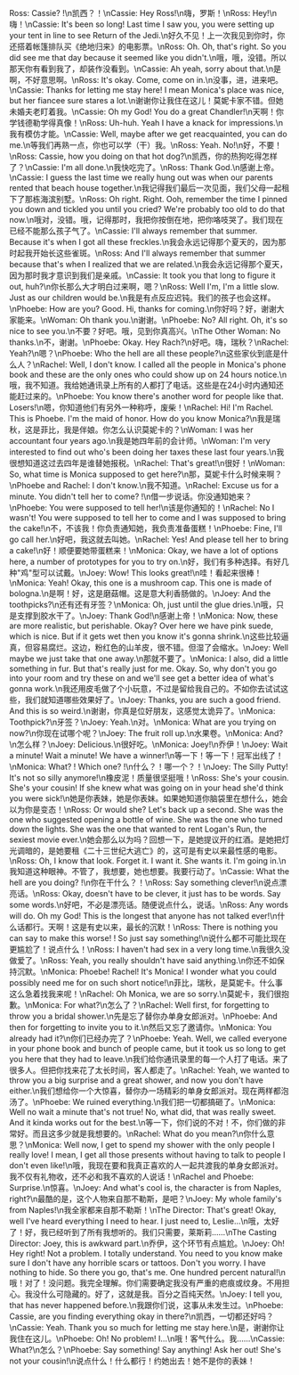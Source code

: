 Ross: Cassie? !\n凯西？！\nCassie: Hey Ross!\n嗨，罗斯！\nRoss: Hey!\n嗨！\nCassie: It's been so long! Last time I saw you, you were setting up your tent in line to see Return of the Jedi.\n好久不见！上一次我见到你时，你还搭着帐篷排队买《绝地归来》的电影票。\nRoss: Oh. Oh, that's right. So you did see me that day because it seemed like you didn't.\n哦，哦，没错。所以那天你有看到我了，却装作没看到。\nCassie: Ah yeah, sorry about that.\n是啊，不好意思啊。\nRoss: It's okay. Come, come on in.\n没事，进，进来吧。\nCassie: Thanks for letting me stay here! I mean Monica's place was nice, but her fiancee sure stares a lot.\n谢谢你让我住在这儿！莫妮卡家不错。但她未婚夫老盯着我。\nCassie: Oh my God! You do a great Chandler!\n天啊！你学钱德勒学得真像！\nRoss: Uh-huh. Yeah I have a knack for impressions.\n我有模仿才能。\nCassie: Well, maybe after we get reacquainted, you can do me.\n等我们再熟一点，你也可以学（干）我。\nRoss: Yeah. No!\n好，不要！\nRoss: Cassie, how you doing on that hot dog?\n凯西，你的热狗吃得怎样了？\nCassie: I'm all done.\n我快吃完了。\nRoss: Thank God.\n感谢上帝。\nCassie: I guess the last time we really hung out was when our parents rented that beach house together.\n我记得我们最后一次见面，我们父母一起租下了那栋海滨别墅。\nRoss: Oh right. Right. Ooh, remember the time I pinned you down and tickled you until you cried? We're probably too old to do that now.\n哦对，没错。哦，记得那时，我把你按倒在地，把你咯吱哭了。我们现在已经不能那么孩子气了。\nCassie: I'll always remember that summer. Because it's when I got all these freckles.\n我会永远记得那个夏天的，因为那时起我开始长这些雀斑。\nRoss: And I'll always remember that summer because that's when I realized that we are related.\n我会永远记得那个夏天，因为那时我才意识到我们是亲戚。\nCassie: It took you that long to figure it out, huh?\n你长那么大才明白过来啊，嗯？\nRoss: Well I'm, I'm a little slow. Just as our children would be.\n我是有点反应迟钝。我们的孩子也会这样。\nPhoebe: How are you? Good. Hi, thanks for coming.\n你好吗？好，谢谢大家能来。\nWoman: Oh thank you.\n谢谢。\nPhoebe: No? All right. Oh, it's so nice to see you.\n不要？好吧。哦，见到你真高兴。\nThe Other Woman: No thanks.\n不，谢谢。\nPhoebe: Okay. Hey Rach?\n好吧。嗨，瑞秋？\nRachel: Yeah?\n嗯？\nPhoebe: Who the hell are all these people?\n这些家伙到底是什么人？\nRachel: Well, I don't know. I called all the people in Monica's phone book and these are the only ones who could show up on 24 hours notice.\n哦，我不知道。我给她通讯录上所有的人都打了电话。这些是在24小时内通知还能赶过来的。\nPhoebe: You know there's another word for people like that. Losers!\n嗯，你知道他们有另外一种称呼，废柴！\nRachel: Hi! I'm Rachel. This is Phoebe. I'm the maid of honor. How do you know Monica?\n我是瑞秋，这是菲比，我是伴娘。你怎么认识莫妮卡的？\nWoman: I was her accountant four years ago.\n我是她四年前的会计师。\nWoman: I'm very interested to find out who's been doing her taxes these last four years.\n我很想知道这过去四年是谁替她报税。\nRachel: That's great!\n很好！\nWoman: So, what time is Monica supposed to get here?\n那，莫妮卡什么时候来啊？\nPhoebe and Rachel: I don't know.\n我不知道。\nRachel: Excuse us for a minute. You didn't tell her to come? !\n借一步说话。你没通知她来？\nPhoebe: You were supposed to tell her!\n该是你通知的！\nRachel: No I wasn't! You were supposed to tell her to come and I was supposed to bring the cake!\n不，不该我！你负责通知她，我负责准备蛋糕！\nPhoebe: Fine, I'll go call her.\n好吧，我这就去叫她。\nRachel: Yes! And please tell her to bring a cake!\n好！顺便要她带蛋糕来！\nMonica: Okay, we have a lot of options here, a number of prototypes for you to try on.\n好，我们有多种选择。有好几种"鸡"型可以试戴。\nJoey: Wow! This looks great!\n哇！看起来很棒！\nMonica: Yeah! Okay, this one is a mushroom cap. This one is made of bologna.\n是啊！好，这是磨菇帽。这是意大利香肠做的。\nJoey: And the toothpicks?\n还有还有牙签？\nMonica: Oh, just until the glue dries.\n哦，只是支撑到胶水干了。\nJoey: Thank God!\n感谢上帝！\nMonica: Now, these are more realistic, but perishable. Okay? Over here we have pink suede, which is nice. But if it gets wet then you know it's gonna shrink.\n这些比较逼真，但容易腐烂。这边，粉红色的山羊皮，很不错。但湿了会缩水。\nJoey: Well maybe we just take that one away.\n那就不要了。\nMonica: I also, did a little something in fur. But that's really just for me. Okay. So, why don't you go into your room and try these on and we'll see get a better idea of what's gonna work.\n我还用皮毛做了个小玩意，不过是留给我自己的。不如你去试试这些，我们就知道哪些效果好了。\nJoey: Thanks, you are such a good friend. And this is so weird.\n谢谢，你真是位好朋友，这感觉太诡异了。\nMonica: Toothpick?\n牙签？\nJoey: Yeah.\n对。\nMonica: What are you trying on now?\n你现在试哪个呢？\nJoey: The fruit roll up.\n水果卷。\nMonica: And?\n怎么样？\nJoey: Delicious.\n很好吃。\nMonica: Joey!\n乔伊！\nJoey: Wait a minute! Wait a minute! We have a winner!\n等一下！等一下！冠军出线了！\nMonica: What? ! Which one? !\n什么？！哪一个？！\nJoey: The Silly Putty! It's not so silly anymore!\n橡皮泥！质量很坚挺哦！\nRoss: She's your cousin. She's your cousin! If she knew what was going on in your head she'd think you were sick!\n她是你表妹，她是你表妹。如果她知道你脑袋里在想什么，她会以为你是变态！\nRoss: Or would she? Let's back up a second. She was the one who suggested opening a bottle of wine. She was the one who turned down the lights. She was the one that wanted to rent Logan's Run, the sexiest movie ever.\n她会那么以为吗？回想一下，是她提议开的红酒。是她把灯光调暗的，是她要租《二十三世纪大逃亡》的，这可是有史以来最性感的电影。\nRoss: Oh, I know that look. Forget it. I want it. She wants it. I'm going in.\n我知道这种眼神。不管了，我想要，她也想要。我要行动了。\nCassie: What the hell are you doing? !\n你在干什么？！\nRoss: Say something clever!\n说点漂亮话。\nRoss: Okay, doesn't have to be clever, it just has to be words. Say some words.\n好吧，不必是漂亮话。随便说点什么，说话。\nRoss: Any words will do. Oh my God! This is the longest that anyone has not talked ever!\n什么话都行。天啊！这是有史以来，最长的沉默！\nRoss: There is nothing you can say to make this worse! ! So just say something!\n说什么都不可能比现在更尴尬了！说点什么！\nRoss: I haven't had sex in a very long time.\n我很久没做爱了。\nRoss: Yeah, you really shouldn't have said anything.\n你还不如保持沉默。\nMonica: Phoebe! Rachel! It's Monica! I wonder what you could possibly need me for on such short notice!\n菲比，瑞秋，是莫妮卡。什么事这么急着找我来呢！\nRachel: Oh Monica, we are so sorry.\n莫妮卡，我们很抱歉。\nMonica: For what?\n怎么了？\nRachel: Well first, for forgetting to throw you a bridal shower.\n先是忘了替你办单身女郎派对。\nPhoebe: And then for forgetting to invite you to it.\n然后又忘了邀请你。\nMonica: You already had it?\n你们已经办完了？\nPhoebe: Yeah. Well, we called everyone in your phone book and bunch of people came, but it took us so long to get you here that they had to leave.\n我们给你通讯录里的每一个人打了电话。来了很多人。但把你找来花了太长时间，客人都走了。\nRachel: Yeah, we wanted to throw you a big surprise and a great shower, and now you don't have either.\n我们想给你一个大惊喜，替你办一场精彩的单身女郎派对。现在两样都泡汤了。\nPhoebe: We ruined everything.\n我们把一切都搞砸了。\nMonica: Well no wait a minute that's not true! No, what did, that was really sweet. And it kinda works out for the best.\n等一下，你们说的不对！不，你们做的非常好。而且这多少就是我想要的。\nRachel: What do you mean?\n你什么意思？\nMonica: Well now, I get to spend my shower with the only people I really love! I mean, I get all those presents without having to talk to people I don't even like!\n哦，我现在要和我真正喜欢的人一起共渡我的单身女郎派对。我不仅有礼物收，还不必和我不喜欢的人说话！\nRachel and Phoebe: Surprise.\n惊喜。\nJoey: And what's cool is, the character is from Naples, right?\n最酷的是，这个人物来自那不勒斯，是吧？\nJoey: My whole family's from Naples!\n我全家都来自那不勒斯！\nThe Director: That's great! Okay, well I've heard everything I need to hear. I just need to, Leslie…\n哦，太好了！好，我已经听到了所有我想听的。我们只需要，莱斯莉……\nThe Casting Director: Joey, this is awkward part.\n乔伊，这个环节有点尴尬。\nJoey: Oh! Hey right! Not a problem. I totally understand. You need to you know make sure I don't have any horrible scars or tattoos. Don't you worry. I have nothing to hide. So there you go, that's me. One hundred percent natural!\n哦！对了！没问题。我完全理解。你们需要确定我没有严重的疤痕或纹身。不用担心。我没什么可隐藏的。好了，这就是我。百分之百纯天然。\nJoey: I tell you, that has never happened before.\n我跟你们说，这事从未发生过。\nPhoebe: Cassie, are you finding everything okay in there?\n凯西，一切都还好吗？\nCassie: Yeah. Thank you so much for letting me stay here.\n是，谢谢你让我住在这儿。\nPhoebe: Oh! No problem! I…\n哦！客气什么。我……\nCassie: What?\n怎么？\nPhoebe: Say something! Say anything! Ask her out! She's not your cousin!\n说点什么！什么都行！约她出去！她不是你的表妹！
        